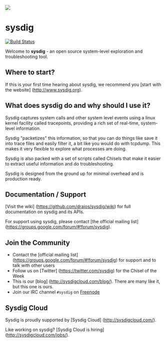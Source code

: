 ![](https://ga-beacon.appspot.com/UA-40398182-5/sysdig/README?pixel)

sysdig
======

[![Build Status](https://travis-ci.org/draios/sysdig.png?branch=dev)](https://travis-ci.org/draios/sysdig)

Welcome to **sysdig** - an open source system-level exploration and troubleshooting tool. 

Where to start?
---
If this is your first time hearing about sysdig, we recommend you [start with the website] (http://www.sysdig.org).  
  
What does sysdig do and why should I use it?
---
Sysdig captures system calls and other system level events using a linux kernel facility called tracepoints, providing a rich set of real-time, system-level information.

Sysdig "packetizes" this information, so that you can do things like save it into trace files and easily filter it, a bit like you would do with tcpdump. This makes it very flexible to explore what processes are doing.

Sysdig is also packed with a set of scripts called Chisels that make it easier to extract useful information and do troubleshooting.

Sysdig is designed from the ground up for minimal overhead and is production ready.

Documentation / Support
---
[Visit the wiki] (https://github.com/draios/sysdig/wiki) for full documentation on sysdig and its APIs.  

For support using sysdig, please contact [the official mailing list] (https://groups.google.com/forum/#!forum/sysdig).  

Join the Community
---
* Contact the [official mailing list] (https://groups.google.com/forum/#!forum/sysdig) for support and to talk with other users
* Follow us on [Twitter] (https://twitter.com/sysdig) for the Chisel of the Week
* This is our [blog] (http://sysdigcloud.com/blog/). There are many like it, but this one is ours.
* Join our IRC channel `#sysdig` on [Freenode](http://webchat.freenode.net/?channels=sysdig)

Sysdig Cloud
---
Sysdig is proudly supported by [Sysdig Cloud] (http://sysdigcloud.com/).  

Like working on sysdig? [Sysdig Cloud is hiring] (http://sysdigcloud.com/jobs/).
